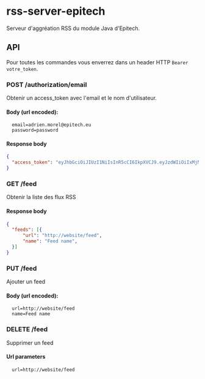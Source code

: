 # rss-server-epitech

Serveur d'aggréation RSS du module Java d'Epitech.

## API

Pour toutes les commandes vous enverrez dans un header HTTP `Bearer votre_token`.

### POST /authorization/email
Obtenir un access_token avec l'email et le nom d'utilisateur.

#### Body (url encoded):

```
  email=adrien.morel@epitech.eu
  password=password
```

#### Response body

```json
{
  "access_token": "eyJhbGciOiJIUzI1NiIsInR5cCI6IkpXVCJ9.eyJzdWIiOiIxMjM0NTY3ODkwIiwibmFtZSI6IkpvaG4gRG9lIiwiYWRtaW4iOnRydWV9.TJVA95OrM7E2cBab30RMHrHDcEfxjoYZgeFONFh7HgQ"
}
```
### GET /feed
Obtenir la liste des flux RSS

#### Response body

```json
{
  "feeds": [{
      "url": "http://website/feed",
      "name": "Feed name",
  }]
}
```

### PUT /feed
Ajouter un feed

#### Body (url encoded):

```
  url=http://website/feed
  name=Feed name
```
### DELETE /feed
Supprimer un feed

#### Url parameters
```
  url=http://website/feed
```
